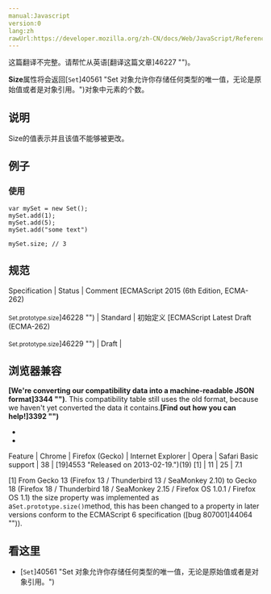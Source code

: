 ```yaml
---
manual:Javascript
version:0
lang:zh
rawUrl:https://developer.mozilla.org/zh-CN/docs/Web/JavaScript/Reference/Global_Objects/Set/size
---
```




这篇翻译不完整。请帮忙从英语[翻译这篇文章]46227 "")。






**Size**属性将会返回[`Set`]40561 "Set 对象允许你存储任何类型的唯一值，无论是原始值或者是对象引用。")对象中元素的个数。


## 说明<a name="说明"></a>


Size的值表示并且该值不能够被更改。


## 例子<a name="例子"></a>

### 使用<a name="使用"></a>

```
var mySet = new Set();
mySet.add(1);
mySet.add(5);
mySet.add("some text")

mySet.size; // 3
```

## 规范<a name="规范"></a>

Specification | Status | Comment 
[ECMAScript 2015 (6th Edition, ECMA-262)<br></br><small>Set.prototype.size</small>]46228 "") | Standard | 初始定义 
[ECMAScript Latest Draft (ECMA-262)<br></br><small>Set.prototype.size</small>]46229 "") | Draft |  


## 浏览器兼容<a name="浏览器兼容"></a>


**[We&#39;re converting our compatibility data into a machine-readable JSON format]3344 "")**. This compatibility table still uses the old format, because we haven&#39;t yet converted the data it contains.**[Find out how you can help!]3392 "")**


* 
* 

Feature | Chrome | Firefox (Gecko) | Internet Explorer | Opera | Safari 
Basic support | 38 | [19]4553 "Released on 2013-02-19.")(19) [1] | 11 | 25 | 7.1 





[1] From Gecko 13 (Firefox 13 / Thunderbird 13 / SeaMonkey 2.10) to Gecko 18 (Firefox 18 / Thunderbird 18 / SeaMonkey 2.15 / Firefox OS 1.0.1 / Firefox OS 1.1) the size property was implemented as a`Set.prototype.size()`method, this has been changed to a property in later versions conform to the ECMAScript 6 specification ([bug 807001]44064 "")).


## 看这里<a name="看这里"></a>

* [`Set`]40561 "Set 对象允许你存储任何类型的唯一值，无论是原始值或者是对象引用。")



